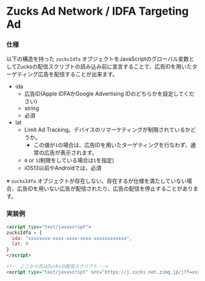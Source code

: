 # Zucks Ad Network / IDFA Targeting Ad

### 仕様

以下の構造を持った `zucksIdfa` オブジェクトをJavaScriptのグローバル変数としてZucksの配信スクリプトの読み込み前に宣言することで、広告IDを用いたターゲティング広告を配信することが出来ます。

* ida
  * 広告ID(Apple IDFAかGoogle Advertising IDのどちらかを設定してください)
  * string
  * 必須
* lat
  * Limit Ad Tracking。デバイスのリマーケティングが制限されているかどうか。
    * この値が`1`の場合は、広告IDを用いたターゲティングを行なわず、通常の広告が表示されます。
  * `0` or `1`(制限をしている場合は`1`を指定)
  * iOS13以前やAndroidでは、必須

※ `zucksIdfa` オブジェクトが存在しない、存在するが仕様を満たしていない場合、広告IDを用いない広告が配信されたり、広告の配信を停止することがあります。

### 実装例

```html
<script type="text/javascript">
zucksIdfa = {
  ida: "xxxxxxxx-xxxx-xxxx-xxxx-xxxxxxxxxxxx",
  lat: 0
}
</script>

<!-- ここから先はZucksの配信スクリプト -->
<script type="text/javascript" src="https://j.zucks.net.zimg.jp/j?f=xxx"></script>
```
